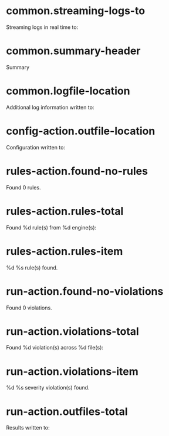 # common.streaming-logs-to

Streaming logs in real time to:

# common.summary-header

Summary

# common.logfile-location

Additional log information written to:

# config-action.outfile-location

Configuration written to:

# rules-action.found-no-rules

Found 0 rules.

# rules-action.rules-total

Found %d rule(s) from %d engine(s):

# rules-action.rules-item

%d %s rule(s) found.

# run-action.found-no-violations

Found 0 violations.

# run-action.violations-total

Found %d violation(s) across %d file(s):

# run-action.violations-item

%d %s severity violation(s) found.

# run-action.outfiles-total

Results written to:
